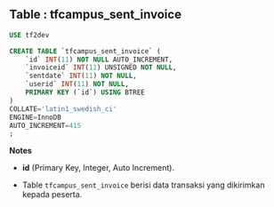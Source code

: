 Table : tfcampus_sent_invoice
-------------------------------

```SQL
USE tf2dev

CREATE TABLE `tfcampus_sent_invoice` (
	`id` INT(11) NOT NULL AUTO_INCREMENT,
	`invoiceid` INT(11) UNSIGNED NOT NULL,
	`sentdate` INT(11) NOT NULL,
	`userid` INT(11) NOT NULL,
	PRIMARY KEY (`id`) USING BTREE
)
COLLATE='latin1_swedish_ci'
ENGINE=InnoDB
AUTO_INCREMENT=415
;
```
__Notes__

+ __id__ (Primary Key, Integer, Auto Increment).

+ Table `tfcampus_sent_invoice` berisi data transaksi yang dikirimkan kepada peserta.